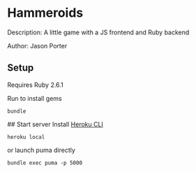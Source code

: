 # Hammeroids

Description:
A little game with a JS frontend and Ruby backend

Author: Jason Porter


## Setup
Requires Ruby 2.6.1

Run to install gems
```
bundle
```

## Start server
Install [Heroku CLI](https://devcenter.heroku.com/articles/heroku-cli)

```
heroku local
```

or launch puma directly

```
bundle exec puma -p 5000
```

